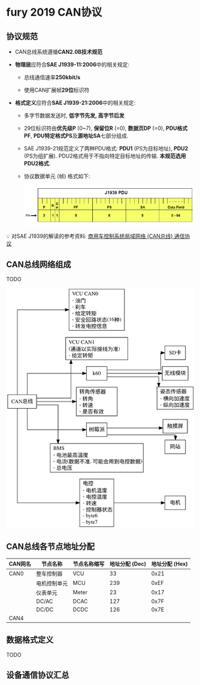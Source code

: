 # fury 2019 CAN协议

## 协议规范

- CAN总线系统遵循**CAN2.0B技术规范**

- **物理层**应符合**SAE J1939-11:2006**中的相关规定:
  - 总线通信速率**250kbit/s**

  - 使用CAN扩展帧**29位**标识符

- **格式定义**应符合**SAE J1939-21:2006**中的相关规定:

  - 多字节数据发送时, **低字节先发, 高字节后发**

  - 29位标识符由**优先级P** (0~7), **保留位R** (=0), **数据页DP** (=0), **PDU格式PF**, **PDU特定格式PS**及**源地址SA**七部分组成.

  - SAE J1939-21规范定义了两种PDU格式: **PDU1** (PS为目标地址), **PDU2** (PS为组扩展). PDU2格式用于不指向特定目标地址的传输. **本规范选用PDU2格式**.

  - 协议数据单元 (帧) 格式如下:

    ![](J1939-PDU.png)

💡 对SAE J1939的解读的参考资料: [商用车控制系统局域网络 (CAN总线) 通信协议](http://cache.amobbs.com/bbs_upload782111/files_42/ourdev_657294Z82YE6.pdf)

## CAN总线网络组成

TODO

![](CAN-net.svg)

## CAN总线各节点地址分配

|CAN网名|节点名称|节点名称缩写|地址分配 (Dec)|地址分配 (Hex)|
|--|---|-|-|--|
|CAN0|整车控制器|VCU|33|0x21|
||电机控制单元|MCU|239|0xEF|
||仪表单元|Meter|23|0x17|
||DC/AC|DCAC|127|0x7F|
||DC/DC|DCDC|126|0x7E|
|CAN4|||||

## 数据格式定义

TODO

## 设备通信协议汇总




